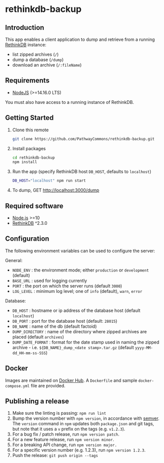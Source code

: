 # rethinkdb-backup

## Introduction

This app enables a client application to dump and retrieve from a running [RethinkDB](https://rethinkdb.com/) instance:
- list zipped archives (`/`)
- dump a database (`/dump`)
- download an archive (`/:fileName`)

## Requirements

- [NodeJS](https://nodejs.org/en/) (>=14.16.0 LTS)

You must also have access to a running instance of RethinkDB.

## Getting Started

1. Clone this remote
    ```sh
    git clone https://github.com/PathwayCommons/rethinkdb-backup.git
    ```

2. Install packages
    ```sh
    cd rethinkdb-backup
    npm install
    ```

3. Run the app (specify RethinkDB host `DB_HOST`, defaults to `localhost`)
    ```sh
    DB_HOST="localhost" npm run start
    ```

4. To dump, GET [http://localhost:3000/dump](http://localhost:3000/dump)

## Required software

- [Node.js](https://nodejs.org/en/) >=10
- [RethinkDB](http://rethinkdb.com/) ^2.3.0

## Configuration

The following environment variables can be used to configure the server:

General:

- `NODE_ENV` : the environment mode; either `production` or `development` (default)
- `BASE_URL` : used for logging currently
- `PORT` : the port on which the server runs (default `3000`)
- `LOG_LEVEL` : minimum log level; one of `info` (default), `warn`, `error`

Database:

- `DB_HOST` : hostname or ip address of the database host (default `localhost`)
- `DB_PORT` : port for the database host (default: `28015`)
- `DB_NAME` : name of the db (default factoid)
- `DUMP_DIRECTORY` : name of the directory where zipped archives are placed (default `archives`)
- `DUMP_DATE_FORMAT` : format for the date stamp used in naming the zipped archive - i.e. `${DB_NAME}_dump_<date stamp>.tar.gz` (default `yyyy-MM-dd_HH-mm-ss-SSS`)

## Docker

Images are maintained on [Docker Hub](https://hub.docker.com/). A `Dockerfile` and sample `docker-compose.yml` file are provided.

## Publishing a release

1. Make sure the linting is passing: `npm run lint`
1. Bump the version number with `npm version`, in accordance with [semver](http://semver.org/).  The `version` command in `npm` updates both `package.json` and git tags, but note that it uses a `v` prefix on the tags (e.g. `v1.2.3`).
  1. For a bug fix / patch release, run `npm version patch`.
  1. For a new feature release, run `npm version minor`.
  1. For a breaking API change, run `npm version major.`
  1. For a specific version number (e.g. 1.2.3), run `npm version 1.2.3`.
1. Push the release: `git push origin --tags`

